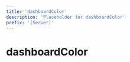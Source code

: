 ```yaml
---
title: 'dashboardColor'
description: 'Placeholder for dashboardColor'
prefix: '[Server]'
---
```


# dashboardColor
